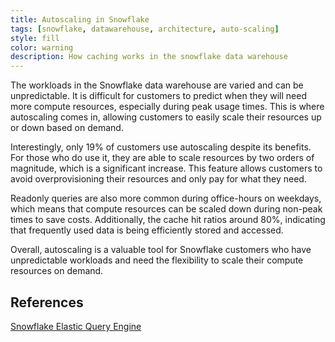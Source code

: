 ```yaml
---
title: Autoscaling in Snowflake
tags: [snowflake, datawarehouse, architecture, auto-scaling]
style: fill
color: warning
description: How caching works in the snowflake data warehouse
---
```

The workloads in the Snowflake data warehouse are varied and can be unpredictable. It is difficult for customers to predict when they will need more compute resources, especially during peak usage times. This is where autoscaling comes in, allowing customers to easily scale their resources up or down based on demand.

Interestingly, only 19% of customers use autoscaling despite its benefits. For those who do use it, they are able to scale resources by two orders of magnitude, which is a significant increase. This feature allows customers to avoid overprovisioning their resources and only pay for what they need.

Readonly queries are also more common during office-hours on weekdays, which means that compute resources can be scaled down during non-peak times to save costs. Additionally, the cache hit ratios around 80%, indicating that frequently used data is being efficiently stored and accessed.

Overall, autoscaling is a valuable tool for Snowflake customers who have unpredictable workloads and need the flexibility to scale their compute resources on demand.

## References
[Snowflake Elastic Query Engine](https://www.usenix.org/system/files/nsdi20-paper-vuppalapati.pdf)

